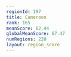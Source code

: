 ```yaml
---
regionId: 197
title: Cameroon
rank: 165
meanScore: 62.44
globalMeanScore: 67.47
numRegions: 220
layout: region_score
---
```

